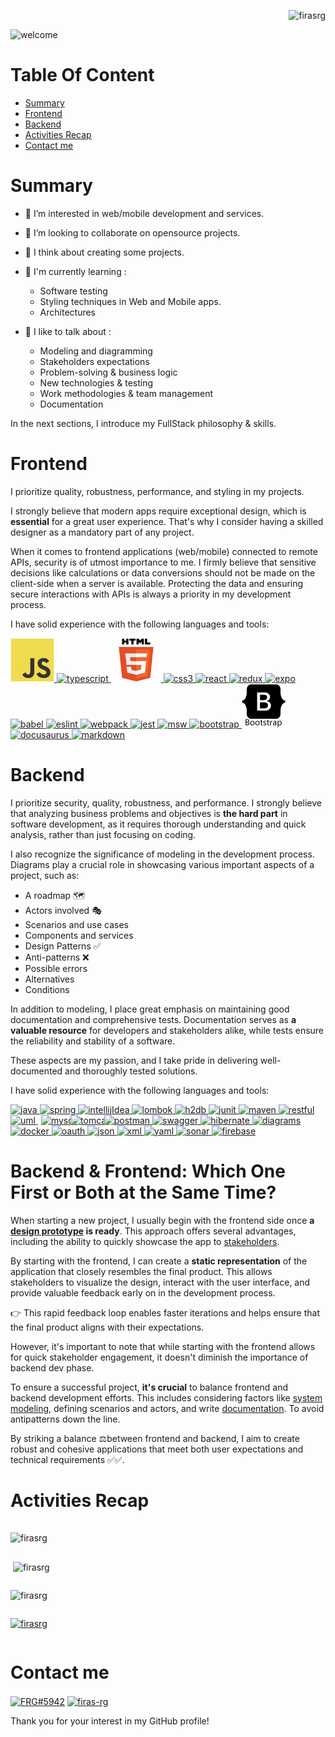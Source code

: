 <p align="right"> <img src="https://komarev.com/ghpvc/?username=firasrg&label=Profile%20views&color=0e75b6&style=flat" alt="firasrg" /> </p>

<img src="https://media3.giphy.com/media/xUPGGDNsLvqsBOhuU0/giphy.gif?cid=ecf05e47on3hx4gjqv62yxwtkuhbyf4a1n9pghohrbkxffvq&rid=giphy.gif&ct=g" width="100%" height="180px"  alt="welcome"/>

# Table Of Content
- [Summary](#summary)
- [Frontend](#frontend)
- [Backend](#backend)
- [Activities Recap](#activities-recap)
- [Contact me](#contact-me)

# Summary
- 🔭 I’m interested in web/mobile development and services.
- 👯 I’m looking to collaborate on opensource projects.
- 🤔 I think about creating some projects.
- 📖 I'm currently learning :
  - Software testing
  - Styling techniques in Web and Mobile apps.
  - Architectures

- 💬 I like to talk about :
    - Modeling and diagramming
    - Stakeholders expectations
    - Problem-solving & business logic
    - New technologies & testing
    - Work methodologies & team management
    - Documentation
    
In the next sections, I introduce my FullStack philosophy & skills. 

# Frontend
I prioritize quality, robustness, performance, and styling in my projects.

I strongly believe that modern apps require exceptional design, which is **essential** for a great user experience. 
That's why I consider having a skilled designer as a mandatory part of any project.

When it comes to frontend applications (web/mobile) connected to remote APIs, security is of utmost importance to me. 
I firmly believe that sensitive decisions like calculations or data conversions should not be made on the client-side when a server is available. 
Protecting the data and ensuring secure interactions with APIs is always a priority in my development process.

I have solid experience with the following languages and tools:

<div>   
  <a href="https://www.javascript.com/" target="_blank" rel="noreferrer">
   <img src="https://raw.githubusercontent.com/devicons/devicon/master/icons/javascript/javascript-original.svg" alt="javascript" width="70" height="70"/>
  </a>
  <a href="https://www.typescriptlang.org/" target="_blank" rel="noreferrer">
   <img src="https://www.vectorlogo.zone/logos/typescriptlang/typescriptlang-icon.svg" alt="typescript" width="70" height="70"/>
  </a>
  <a href="https://www.w3.org/html/" target="_blank" rel="noreferrer"> 
    <img src="https://raw.githubusercontent.com/devicons/devicon/master/icons/html5/html5-original-wordmark.svg" alt="html5" width="80" height="70"/>
  </a>
  <a href="https://www.w3.org/Style/CSS/Overview.en.html" target="_blank" rel="noreferrer">
   <img src="https://www.vectorlogo.zone/logos/w3_css/w3_css-official.svg" alt="css3" width="70" height="70"/>
  </a>
  <a href="https://reactjs.org/" target="_blank" rel="noreferrer">
    <img src="https://vectorwiki.com/images/1jXTN__react.svg" alt="react" width="70" height="70"/>
  </a>
  <a href="https://redux.js.org/" target="_blank" rel="noreferrer"> 
    <img src="https://brandeps.com/logo-download/R/Redux-logo-vector-01.svg" alt="redux" width="90" height="80"/> 
  </a>  
  <a href="https://expo.dev/" target="_blank" rel="noreferrer">
    <img src="https://www.vectorlogo.zone/logos/expoio/expoio-ar21.svg" alt="expo" width="90" height="70"/>
  </a> 
  <a href="https://babeljs.io/" target="_blank" rel="noreferrer">
    <img src="https://www.vectorlogo.zone/logos/babeljs/babeljs-icon.svg" alt="babel" width="70" height="70"/>
  </a> 
  <a href="https://eslint.org/" target="_blank" rel="noreferrer">
    <img src="https://www.vectorlogo.zone/logos/eslint/eslint-ar21.svg" alt="eslint" width="100" height="70"/>
  </a>
  <a href="https://webpack.js.org/" target="_blank" rel="noreferrer">
    <img src="https://www.vectorlogo.zone/logos/js_webpack/js_webpack-icon.svg" alt="webpack" width="70" height="70"/>
  </a> 
  <a href="https://jestjs.io/" target="_blank" rel="noreferrer"> 
    <img src="https://www.vectorlogo.zone/logos/jestjsio/jestjsio-icon.svg" alt="jest" width="70" height="70"/> 
  </a>
  <a href="https://mswjs.io/" target="_blank" rel="noreferrer"> 
    <img src="https://raw.githubusercontent.com/gilbarbara/logos/1f372be75689d73cae89b6de808149b606b879e1/logos/msw-icon.svg" alt="msw" width="70" height="60"/> 
  </a>
  <a href="https://nodejs.org/en/" target="_blank" rel="noreferrer"> 
    <img src="https://www.vectorlogo.zone/logos/nodejs/nodejs-icon.svg" alt="bootstrap" width="70" height="70"/> 
  </a>
  <a href="https://getbootstrap.com" target="_blank" rel="noreferrer"> 
    <img src="https://raw.githubusercontent.com/devicons/devicon/master/icons/bootstrap/bootstrap-plain-wordmark.svg" alt="bootstrap" width="70" height="70"/> 
  </a>
  <a href="https://docusaurus.io/" target="_blank" rel="noreferrer"> 
    <img src="https://www.vectorlogo.zone/logos/docusaurus/docusaurus-official.svg" alt="docusaurus" width="70" height="70"/> 
  </a>
  <a href="https://www.markdownguide.org/getting-started/" target="_blank" rel="noreferrer">
   <img src="https://upload.wikimedia.org/wikipedia/commons/thumb/4/48/Markdown-mark.svg/640px-Markdown-mark.svg.png" alt="markdown" width="70" height="70"/>
  </a>
</div>

# Backend
I prioritize security, quality, robustness, and performance. I strongly believe that analyzing business problems and objectives 
is **the hard part** in software development, as it requires thorough understanding and quick analysis, rather than just focusing on coding.

I also recognize the significance of modeling in the development process. Diagrams play a crucial role in showcasing various important aspects of a project, such as:
- A roadmap 🗺
- Actors involved 🎭
- Scenarios and use cases
- Components and services 
- Design Patterns ✅
- Anti-patterns ❌
- Possible errors
- Alternatives
- Conditions

In addition to modeling, I place great emphasis on maintaining good documentation and comprehensive tests. 
Documentation serves as **a valuable resource** for developers and stakeholders alike, while tests ensure the reliability 
and stability of a software.

These aspects are my passion, and I take pride in delivering well-documented and thoroughly tested solutions.

I have solid experience with the following languages and tools:

<div style="flex-direction: row; justify-content: space-between">
  <a href="https://dev.java/" target="_blank" rel="noreferrer">
     <img src="https://www.vectorlogo.zone/logos/java/java-vertical.svg" alt="java" width="70" height="70"/>
  </a>
  <a href="https://spring.io/" target="_blank" rel="noreferrer">
     <img src="https://www.vectorlogo.zone/logos/springio/springio-ar21.svg" alt="spring" width="70" height="70"/>
  </a>
  <a href="https://www.jetbrains.com/idea/" target="_blank" rel="noreferrer">
     <img src="https://upload.wikimedia.org/wikipedia/commons/thumb/9/9c/IntelliJ_IDEA_Icon.svg/1200px-IntelliJ_IDEA_Icon.svg.png" alt="intellijIdea" width="70" height="70"/>
  </a>
  <a href="https://projectlombok.org/" target="_blank" rel="noreferrer"> 
   <img src="https://avatars.githubusercontent.com/u/45949248?s=280&v=4" alt="lombok" width="60" height="60"/>
  </a>
  <a href="https://www.h2database.com/html/main.html" target="_blank" rel="noreferrer"> 
   <img src="https://avatars.githubusercontent.com/u/11459762?s=280&v=4" alt="h2db" width="70" height="70"/>
  </a>
  <a href="https://junit.org/junit5/" target="_blank" rel="noreferrer">
     <img src="https://junit.org/junit4/images/junit5-banner.png" alt="junit" width="70" height="60"/>
  </a>
  <a href="https://maven.apache.org/" target="_blank" rel="noreferrer">
     <img src="https://maven.apache.org/images/maven-logo-black-on-white.png" alt="maven" width="80" height="50"/>
  </a>
  <a href="https://restfulapi.net/" target="_blank" rel="noreferrer">
    <img src="https://img.uxwing.com/wp-content/themes/uxwing/download/web-app-development/rest-api-icon.png" alt="restful" width="60" height="60"/>
  </a>
  <a href="https://www.uml.org/" target="_blank" rel="noreferrer">
     <img src="https://upload.wikimedia.org/wikipedia/commons/d/d5/UML_logo.svg" alt="uml" width="70" height="70"/>
  </a>
  <a href="https://www.mysql.com/" target="_blank" rel="noreferrer">
     <img src="https://www.vectorlogo.zone/logos/mysql/mysql-official.svg" alt="mysql" style="padding-left: 5px" width="80" height="70"/>
  </a>
  <a href="https://maven.apache.org/" target="_blank" rel="noreferrer">
     <img src="https://www.vectorlogo.zone/logos/apache_tomcat/apache_tomcat-ar21.svg" alt="tomcat" style="margin-left: -12px; margin-right: -12px" width="80" height="60"/>
  </a>
  <a href="https://www.postman.com/" target="_blank" rel="noreferrer">
     <img src="https://www.vectorlogo.zone/logos/getpostman/getpostman-icon.svg" alt="postman" width="50" height="50"/>
  </a>
  <a href="https://swagger.io/" target="_blank" rel="noreferrer">
    <img src="https://vectorwiki.com/images/v21Kn__swaggerhub.svg" alt="swagger" width="60" height="60"/>
  </a>
  <a href="https://hibernate.org/" target="_blank" rel="noreferrer">
    <img src="https://vectorwiki.com/images/gPR02__hibernate.svg" alt="hibernate" width="60" height="60"/>
  </a>
  <a href="https://www.diagrams.net/" target="_blank" rel="noreferrer">
     <img src="https://store-images.s-microsoft.com/image/apps.33676.13851527096222888.2b60149a-04a5-4578-a6b2-d7b7377332d5.f66ed402-0b4a-4d56-b8bb-7a38a1220f09" alt="diagrams" width="70" height="50"/>
  </a>
  <a href="https://www.docker.com/" target="_blank" rel="noreferrer">
     <img src="https://www.vectorlogo.zone/logos/docker/docker-official.svg" alt="docker" width="70" height="70"/>
  </a>
  <a href="https://oauth.net/" target="_blank" rel="noreferrer">
     <img src="https://brandeps.com/logo-download/O/Oauth-logo-vector-01.svg" alt="oauth" width="70" height="70"/>
  </a>
  <a href="https://www.json.org/json-en.html" target="_blank" rel="noreferrer">
     <img src="https://www.vectorlogo.zone/logos/json/json-ar21.svg" alt="json" width="70" height="70"/>
  </a>
  <a href="https://www.xml.com/" target="_blank" rel="noreferrer">
     <img src="https://www.vectorlogo.zone/logos/w3c_xml/w3c_xml-ar21.svg" alt="xml" width="70" height="70"/>
  </a>
  <a href="https://yaml.org/" target="_blank" rel="noreferrer">
     <img src="https://upload.wikimedia.org/wikipedia/commons/thumb/5/5a/Official_YAML_Logo.svg/1200px-Official_YAML_Logo.svg.png" alt="yaml" width="70" height="70"/>
  </a>
  <a href="https://www.sonarsource.com/products/sonarqube/" target="_blank" rel="noreferrer">
     <img src="https://vectorwiki.com/images/vynW5__sonarqube.svg" alt="sonar" width="100" height="70"/>
  </a>
  <a href="https://firebase.google.com/" target="_blank" rel="noreferrer"> 
     <img src="https://www.vectorlogo.zone/logos/firebase/firebase-icon.svg" alt="firebase" width="70" height="70"/>
  </a>
</div>

# Backend & Frontend: Which One First or Both at the Same Time?

When starting a new project, I usually begin with the frontend side once **a [design prototype](https://en.wikipedia.org/wiki/Software_prototyping) is ready**. 
This approach offers several advantages, including the ability to quickly showcase the app to [stakeholders](https://en.wikipedia.org/wiki/Project_stakeholder).

By starting with the frontend, I can create a **static representation** of the application that closely resembles the final product. 
This allows stakeholders to visualize the design, interact with the user interface, and provide valuable feedback early 
on in the development process. 

👉 This rapid feedback loop enables faster iterations and helps ensure that the final product aligns with their expectations.

However, it's important to note that while starting with the frontend allows for quick stakeholder engagement, it doesn't 
diminish the importance of backend dev phase.

To ensure a successful project, **it's crucial** to balance frontend and backend 
development efforts. This includes considering factors like [system modeling](https://en.wikipedia.org/wiki/Systems_modeling),
defining scenarios and actors, and write [documentation](https://en.wikipedia.org/wiki/Software_documentation). 
To avoid antipatterns down the line.

By striking a balance ⚖️between frontend and backend, I aim to create robust and cohesive applications that meet both user expectations 
and technical requirements ✅✅.


# Activities Recap
<div style="display: flex; flex-direction: column; justify-content: space-between">
<p><img align="center" src="https://github-readme-streak-stats.herokuapp.com/?user=firasrg&" alt="firasrg" /></p>
<p>&nbsp;<img align="center" src="https://github-readme-stats.vercel.app/api?username=firasrg&show_icons=true&locale=en" alt="firasrg" /></p>
<p><img align="left" src="https://github-readme-stats.vercel.app/api/top-langs?username=firasrg&show_icons=true&locale=en&layout=compact" alt="firasrg" /></p>
<p align="left"> <a href="https://github.com/ryo-ma/github-profile-trophy"><img src="https://github-profile-trophy.vercel.app/?username=firasrg" alt="firasrg" /></a> </p>
</div>

# Contact me
<p align="left">
<a href="https://discord.gg/hrbvdnAE" target="blank"><img align="center" src="https://raw.githubusercontent.com/rahuldkjain/github-profile-readme-generator/master/src/images/icons/Social/discord.svg" alt="FRG#5942" height="50" /></a>
<a href="https://linkedin.com/in/firas-rg" target="blank"><img align="center" src="https://raw.githubusercontent.com/rahuldkjain/github-profile-readme-generator/master/src/images/icons/Social/linked-in-alt.svg" alt="firas-rg" height="40" width="50" /></a>
</p>

Thank you for your interest in my GitHub profile!
